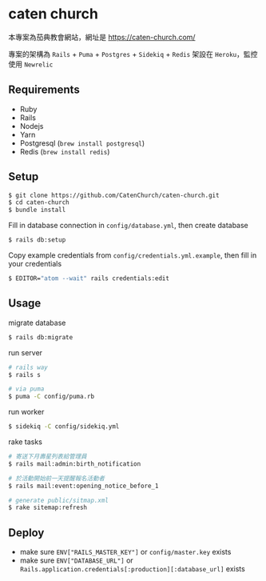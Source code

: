 # caten church

本專案為茄典教會網站，網址是 <https://caten-church.com/>

專案的架構為 `Rails` + `Puma` + `Postgres` + `Sidekiq` + `Redis` 架設在 `Heroku`，監控使用 `Newrelic`

## Requirements

- Ruby
- Rails
- Nodejs
- Yarn
- Postgresql (`brew install postgresql`)
- Redis (`brew install redis`)

## Setup

```sh
$ git clone https://github.com/CatenChurch/caten-church.git
$ cd caten-church
$ bundle install
```

Fill in database connection in `config/database.yml`, then create database

```sh
$ rails db:setup
```

Copy example credentials from `config/credentials.yml.example`, then fill in your credentials

```sh
$ EDITOR="atom --wait" rails credentials:edit
```

## Usage

migrate database

```sh
$ rails db:migrate
```

run server

```sh
# rails way
$ rails s

# via puma
$ puma -C config/puma.rb
```

run worker

```sh
$ sidekiq -C config/sidekiq.yml
```

rake tasks

```sh
# 寄送下月壽星列表給管理員
$ rails mail:admin:birth_notification

# 於活動開始前一天提醒報名活動者
$ rails mail:event:opening_notice_before_1

# generate public/sitmap.xml
$ rake sitemap:refresh
```

## Deploy

 - make sure `ENV["RAILS_MASTER_KEY"]` or `config/master.key` exists
 - make sure `ENV["DATABASE_URL"]` or `Rails.application.credentials[:production][:database_url]` exists